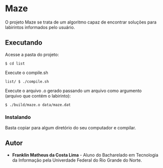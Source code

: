 # Maze

O projeto Maze se trata de um algoritmo capaz de encontrar soluções para labirintos informados pelo usuário.

## Executando

Acesse a pasta do projeto:
```
$ cd list
```
Execute o compile.sh
```
list/ $ ./compile.sh
```
Execute o arquivo .o gerado passando um arquivo como argumento (arquivo que contém o labirinto):
```
$ ./build/maze.o data/maze.dat
```

### Instalando

Basta copiar para algum diretório do seu computador e compilar.

## Autor

* **Franklin Matheus da Costa Lima** - Aluno do Bacharelado em Tecnologia da Informação pela Univerdade Federal do Rio Grande do Norte.

